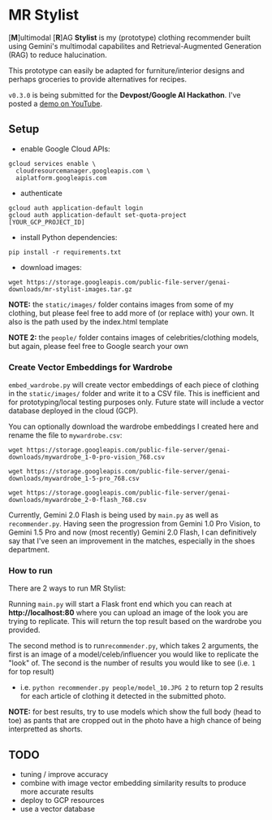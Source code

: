 # MR Stylist
[**M**]ultimodal [**R**]AG **Stylist** is my (prototype) clothing recommender built using Gemini's multimodal capabilites and Retrieval-Augmented Generation (RAG) to reduce halucination.

This prototype can easily be adapted for furniture/interior designs and perhaps groceries to provide alternatives for recipes.

`v0.3.0` is being submitted for the **Devpost/Google AI Hackathon**.  I've posted a [demo on YouTube](https://www.youtube.com/watch?v=g3WcuO87FUI&ab_channel=GlenYu).


## Setup
- enable Google Cloud APIs:
```
gcloud services enable \
  cloudresourcemanager.googleapis.com \
  aiplatform.googleapis.com
```

- authenticate
```
gcloud auth application-default login
gcloud auth application-default set-quota-project [YOUR_GCP_PROJECT_ID]
```


- install Python dependencies:
```
pip install -r requirements.txt
```

- download images:
```
wget https://storage.googleapis.com/public-file-server/genai-downloads/mr-stylist-images.tar.gz
```

**NOTE:** the `static/images/` folder contains images from some of my clothing, but please feel free to add more of (or replace with) your own.  It also is the path used by the index.html template 

**NOTE 2:** the `people/` folder contains images of celebrities/clothing models, but again, please feel free to Google search your own


### Create Vector Embeddings for Wardrobe 
`embed_wardrobe.py` will create vector embeddings of each piece of clothing in the `static/images/` folder and write it to a CSV file. This is inefficient and for prototyping/local testing purposes only. Future state will include a vector database deployed in the cloud (GCP).

You can optionally download the wardrobe embeddings I created here and rename the file to `mywardrobe.csv`:
```
wget https://storage.googleapis.com/public-file-server/genai-downloads/mywardrobe_1-0-pro-vision_768.csv

wget https://storage.googleapis.com/public-file-server/genai-downloads/mywardrobe_1-5-pro_768.csv

wget https://storage.googleapis.com/public-file-server/genai-downloads/mywardrobe_2-0-flash_768.csv
```

Currently, Gemini 2.0 Flash is being used by `main.py` as well as `recommender.py`.  Having seen the progression from Gemini 1.0 Pro Vision, to Gemini 1.5 Pro and now (most recently) Gemini 2.0 Flash, I can definitively say that I've seen an improvement in the matches, especially in the shoes department.


### How to run
There are 2 ways to run MR Stylist:

Running `main.py` will start a Flask front end which you can reach at **http://localhost:80** where you can upload an image of the look you are trying to replicate.  This will return the top result based on the wardrobe you provided. 

The second method is to run`recommender.py`, which takes 2 arguments, the first is an image of a model/celeb/influencer you would like to replicate the "look" of. The second is the number of results you would like to see (i.e. `1` for top result)

- i.e. `python recommender.py people/model_10.JPG 2`  to return top 2 results for each article of clothing it detected in the submitted photo.


**NOTE:** for best results, try to use models which show the full body (head to toe) as pants that are cropped out in the photo have a high chance of being interpretted as shorts.


## TODO
- tuning / improve accuracy 
- combine with image vector embedding similarity results to produce more accurate results
- deploy to GCP resources
- use a vector database
